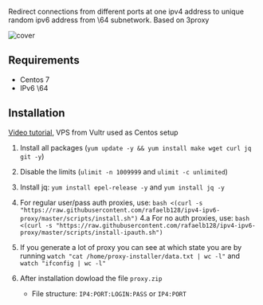 Redirect connections from different ports at one ipv4 address to unique random ipv6 address from \64 subnetwork. Based on 3proxy

![cover](cover.svg)

## Requirements
- Centos 7
- IPv6 \64

## Installation
[Video tutorial](https://youtu.be/EKBJHSTmT4w), VPS from Vultr used as Centos setup

1. Install all packages (`yum update -y && yum install make wget curl jq git -y`)
2. Disable the limits (`ulimit -n 1009999` and `ulimit -c unlimited`)
3. Install jq: `yum install epel-release -y` and `yum install jq -y`
4. For regular user/pass auth proxies, use: `bash <(curl -s "https://raw.githubusercontent.com/rafaelb128/ipv4-ipv6-proxy/master/scripts/install.sh")`
4.a For no auth proxies, use: `bash <(curl -s "https://raw.githubusercontent.com/rafaelb128/ipv4-ipv6-proxy/master/scripts/install-ipauth.sh")`
5. If you generate a lot of proxy you can see at which state you are by running `watch "cat /home/proxy-installer/data.txt | wc -l"` and `watch "ifconfig | wc -l"`

1. After installation dowload the file `proxy.zip`
   * File structure: `IP4:PORT:LOGIN:PASS` or `IP4:PORT`
